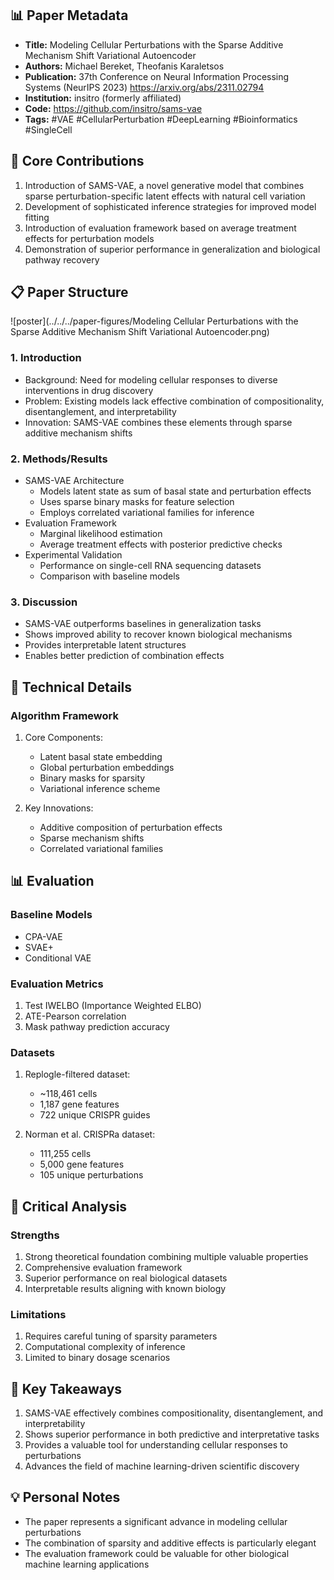 ## 📊 Paper Metadata
- **Title:** Modeling Cellular Perturbations with the Sparse Additive Mechanism Shift Variational Autoencoder
- **Authors:** Michael Bereket, Theofanis Karaletsos
- **Publication:** 37th Conference on Neural Information Processing Systems (NeurIPS 2023) https://arxiv.org/abs/2311.02794 
- **Institution:** insitro (formerly affiliated)
- **Code:** https://github.com/insitro/sams-vae
- **Tags:** #VAE #CellularPerturbation #DeepLearning #Bioinformatics #SingleCell

## 🎯 Core Contributions
1. Introduction of SAMS-VAE, a novel generative model that combines sparse perturbation-specific latent effects with natural cell variation
2. Development of sophisticated inference strategies for improved model fitting
3. Introduction of evaluation framework based on average treatment effects for perturbation models
4. Demonstration of superior performance in generalization and biological pathway recovery

## 📋 Paper Structure

![poster](../../../paper-figures/Modeling Cellular Perturbations with the Sparse Additive Mechanism Shift Variational Autoencoder.png)


### 1. Introduction
- Background: Need for modeling cellular responses to diverse interventions in drug discovery
- Problem: Existing models lack effective combination of compositionality, disentanglement, and interpretability
- Innovation: SAMS-VAE combines these elements through sparse additive mechanism shifts

### 2. Methods/Results
- SAMS-VAE Architecture
  - Models latent state as sum of basal state and perturbation effects
  - Uses sparse binary masks for feature selection
  - Employs correlated variational families for inference
- Evaluation Framework
  - Marginal likelihood estimation
  - Average treatment effects with posterior predictive checks
- Experimental Validation
  - Performance on single-cell RNA sequencing datasets
  - Comparison with baseline models

### 3. Discussion
- SAMS-VAE outperforms baselines in generalization tasks
- Shows improved ability to recover known biological mechanisms
- Provides interpretable latent structures
- Enables better prediction of combination effects

## 🔬 Technical Details

### Algorithm Framework
1. Core Components:
   - Latent basal state embedding
   - Global perturbation embeddings
   - Binary masks for sparsity
   - Variational inference scheme

2. Key Innovations:
   - Additive composition of perturbation effects
   - Sparse mechanism shifts
   - Correlated variational families

## 📊 Evaluation

### Baseline Models
- CPA-VAE
- SVAE+
- Conditional VAE

### Evaluation Metrics
1. Test IWELBO (Importance Weighted ELBO)
2. ATE-Pearson correlation
3. Mask pathway prediction accuracy

### Datasets
1. Replogle-filtered dataset:
   - ~118,461 cells
   - 1,187 gene features
   - 722 unique CRISPR guides

2. Norman et al. CRISPRa dataset:
   - 111,255 cells
   - 5,000 gene features
   - 105 unique perturbations

## 💭 Critical Analysis

### Strengths
1. Strong theoretical foundation combining multiple valuable properties
2. Comprehensive evaluation framework
3. Superior performance on real biological datasets
4. Interpretable results aligning with known biology

### Limitations
1. Requires careful tuning of sparsity parameters
2. Computational complexity of inference
3. Limited to binary dosage scenarios

## 📌 Key Takeaways
1. SAMS-VAE effectively combines compositionality, disentanglement, and interpretability
2. Shows superior performance in both predictive and interpretative tasks
3. Provides a valuable tool for understanding cellular responses to perturbations
4. Advances the field of machine learning-driven scientific discovery

## 💡 Personal Notes
- The paper represents a significant advance in modeling cellular perturbations
- The combination of sparsity and additive effects is particularly elegant
- The evaluation framework could be valuable for other biological machine learning applications
